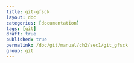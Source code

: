 ```yaml
---
title: git-gfsck
layout: doc
categories: [documentation]
tags: [git]
draft: true
published: true
permalink: /doc/git/manual/ch2/sec1/git_gfsck
group: git
---
```


